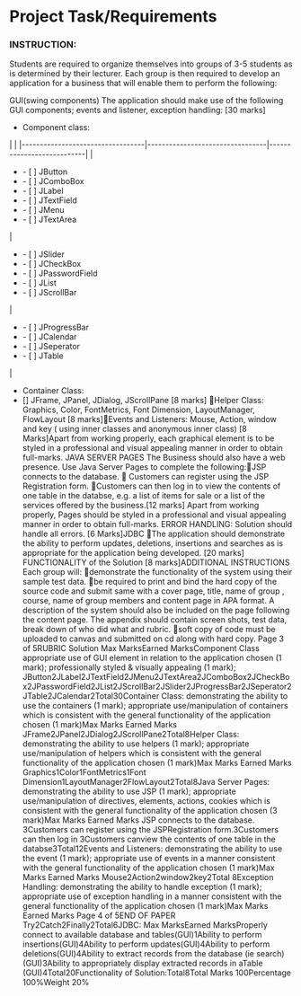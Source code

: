 # Project Task/Requirements

### INSTRUCTION:  
Students are required to organize themselves into groups of 3-5 students as is determined by their lecturer. Each group is then required to develop an application for a business that will enable them to perform the following: 

GUI(swing components) The application should make use of the following GUI components; events and listener, exception handling:  [30 marks]
- Component class: 


|                                                                                                |
|----------------------------------|---------------------------------|---------------------------|
|   <ul><li>- [ ] JButton</li><li>- [ ] JComboBox</li><li>- [ ] JLabel</li><li>- [ ] JTextField</li><li>- [ ] JMenu  </li><li>- [ ] JTextArea</li></ul>                    | <ul><li>- [ ] JSlider</li><li>- [ ] JCheckBox</li><li>- [ ] JPasswordField</li><li>- [ ] JList</li>  <li>- [ ] JScrollBar</li></ul>                            |   <ul><li>- [ ] JProgressBar </li><li>- [ ] JCalendar</li><li>- [ ] JSeperator</li><li>- [ ] JTable </li></ul>                                   |
                           
     
- Container Class: 
- [] JFrame, JPanel, JDialog, JScrollPane [8 marks] Helper Class: Graphics, Color, FontMetrics, Font Dimension, LayoutManager, FlowLayout [8 marks]Events and Listeners: Mouse, Action, window and key ( using inner classes and anonymous inner class)   [8 Marks]Apart from working properly, each graphical element is to be styled in a professional and visual appealing manner in order to obtain full-marks. JAVA SERVER PAGES The Business should also have a web presence. Use Java Server Pages to complete the following:JSP connects to the database.   Customers can register using the JSP Registration  form.  Customers can then log in to view the contents of one table in the databse, e.g. a list of items for sale or a list of the services offered by the business.[12  marks] Apart from working properly, Pages should be styled in a professional and visual appealing manner in order to obtain full-marks. ERROR HANDLING: Solution should handle all errors. [6 Marks]JDBC The application should demonstrate the ability to perform updates, deletions, insertions and searches as is appropriate for the application being developed. [20 marks] FUNCTIONALITY of the Solution [8 marks]ADDITIONAL INSTRUCTIONS Each group will: demonstrate the functionality of the system using their sample test data.  be required to print  and bind  the hard copy of the source code and submit same with a cover page, title, name of group , course, name of group members and content page in APA format. A description of the system should also be included on the page following the content page.  The appendix should contain screen shots, test data, break down of who did what and rubric. soft copy of code must be uploaded to canvas and submitted on cd along with hard copy. 
Page 3 of 5RUBRIC Solution Max MarksEarned MarksComponent Class appropriate use of GUI element in relation to the application chosen (1 mark); professionally styled & visually appealing (1 mark); JButton2JLabel2JTextField2JMenu2JTextArea2JComboBox2JCheckBox2JPasswordField2JList2JScrollBar2JSlider2JProgressBar2JSeperator2JTable2JCalendar2Total30Container Class:  demonstrating the ability to use the containers (1 mark); appropriate use/manipulation of containers which is consistent with the general functionality of the application chosen (1 mark)Max Marks Earned Marks JFrame2JPanel2JDialog2JScrollPane2Total8Helper Class:  demonstrating the ability to use helpers (1 mark); appropriate use/manipulation of helpers which is consistent with the general functionality of the application chosen (1 mark)Max Marks Earned Marks Graphics1Color1FontMetrics1Font Dimension1LayoutManager2FlowLayout2Total8Java Server Pages:  demonstrating the ability to use JSP (1 mark); appropriate use/manipulation of directives, elements, actions, cookies which is consistent with the general functionality of the application chosen (3 mark)Max Marks Earned Marks JSP connects to the database.    3Customers can register using the JSPRegistration form.3Customers can then log in 3Customers canview the contents of one table in the databse3Total12Events and Listeners:  demonstrating the ability to use the event (1 mark); appropriate use of events in a manner consistent with the general functionality of the application chosen (1 mark)Max Marks Earned Marks Mouse2Action2window2key2Total 8Exception Handling:  demonstrating the ability to handle exception (1 mark); appropriate use of exception handling  in a manner consistent with the general functionality of the application chosen (1 mark)Max Marks Earned Marks 
Page 4 of 5END OF PAPER Try2Catch2Finally2Total6JDBC: Max MarksEarned MarksProperly connect to available database and tables(GUI)1Ability to perform insertions(GUI)4Ability to perform updates(GUI)4Ability to perform deletions(GUI)4Ability to extract records from the database (ie search)(GUI)3Ability to appropriately display extracted records in aTable (GUI)4Total20Functionality of Solution:Total8Total Marks 100Percentage 100%Weight 20%
